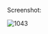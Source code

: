 Screenshot:

![1043](https://user-images.githubusercontent.com/95703908/204091778-bbb7fcf0-44dc-4c09-a37c-54d2074f7957.jpg)

